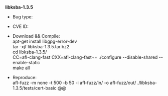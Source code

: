 **libksba-1.3.5**		
* Bug type:    			
  
* CVE ID:     			
   
* Download && Compile:   			
apt-get install libgpg-error-dev			
tar -xjf libksba-1.3.5.tar.bz2			
cd libksba-1.3.5/		
CC=afl-clang-fast CXX=afl-clang-fast++ ./configure --disable-shared --enable-static   		 
make all		
* Reproduce:     		
afl-fuzz -m none -t 500 -b 50 -i afl-fuzz/in/ -o afl-fuzz/out/ ./libksba-1.3.5/tests/cert-basic @@  			
